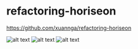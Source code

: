 # refactoring-horiseon

https://github.com/xuannga/refactoring-horiseon

![alt text](horiseonSS1.png)
![alt text](horiseonSS2.png)
![alt text](horiseonSS3.png)